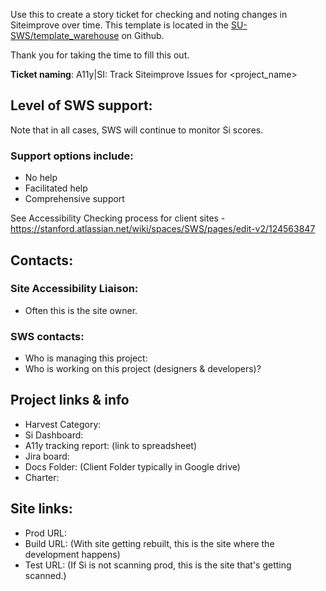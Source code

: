 Use this to create a story ticket for checking and noting changes in Siteimprove over time.
This template is located in the [SU-SWS/template_warehouse]([url](https://github.com/SU-SWS/template_warehouse)) on Github.

Thank you for taking the time to fill this out.

**Ticket naming**: A11y|SI: Track Siteimprove Issues for <project_name>

## Level of SWS support:
Note that in all cases, SWS will continue to monitor Si scores. 

### Support options include:
* No help
* Facilitated help
* Comprehensive support

See Accessibility Checking process for client sites - https://stanford.atlassian.net/wiki/spaces/SWS/pages/edit-v2/124563847


## Contacts:

### Site Accessibility Liaison:
* Often this is the site owner.

### SWS contacts:

* Who is managing this project: 
* Who is working on this project (designers & developers)?

## Project links & info

* Harvest Category: 
* Si Dashboard: 
* A11y tracking report: (link to spreadsheet)
* Jira board: 
* Docs Folder: (Client Folder typically in Google drive)
* Charter: 

## Site links:

* Prod URL: 
* Build URL: (With site getting rebuilt, this is the site where the development happens)
* Test URL: (If Si is not scanning prod, this is the site that's getting scanned.)
